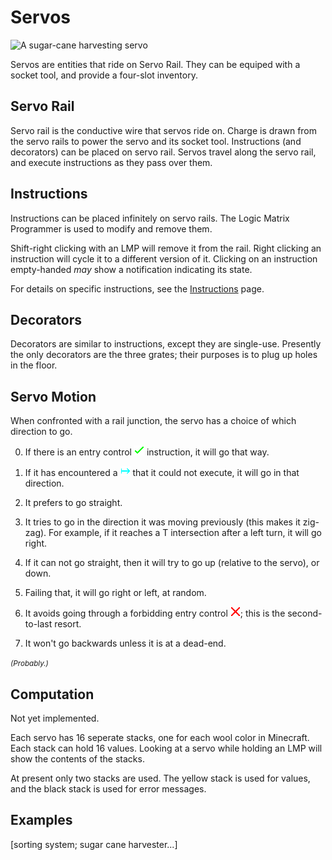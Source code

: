 Servos
======
![A sugar-cane harvesting servo](screen/servo.png)

Servos are entities that ride on Servo Rail.
They can be equiped with a socket tool, and provide a four-slot inventory.

Servo Rail
----------
Servo rail is the conductive wire that servos ride on. Charge is drawn from the servo rails to power the servo and its socket tool.
Instructions (and decorators) can be placed on servo rail.
Servos travel along the servo rail, and execute instructions as they pass over them.

Instructions
------------
Instructions can be placed infinitely on servo rails.
The Logic Matrix Programmer is used to modify and remove them.

Shift-right clicking with an LMP will remove it from the rail.
Right clicking an instruction will cycle it to a different version of it.
Clicking on an instruction empty-handed _may_ show a notification indicating its state.

For details on specific instructions, see the [Instructions](instructions.html) page.

Decorators
----------
Decorators are similar to instructions, except they are single-use.
Presently the only decorators are the three grates; their purposes is to plug up holes in the floor.

Servo Motion
------------
When confronted with a rail junction, the servo has a choice of which direction to go.

0. If there is an entry control ![Green Checkmark](textures/blocks/servo/entry_require.png) instruction, it will go that way.

0. If it has encountered a ![Set Direction](textures/blocks/servo/set_direction_side_E.png) that it could not execute, it will go in that direction.

0. It prefers to go straight.

0. It tries to go in the direction it was moving previously (this makes it zig-zag). For example, if it reaches a T intersection after a left turn, it will go right.

0. If it can not go straight, then it will try to go up (relative to the servo), or down.

0. Failing that, it will go right or left, at random.

0. It avoids going through a forbidding entry control ![Red x mark](textures/blocks/servo/entry_forbid.png); this is the second-to-last resort.

0. It won't go backwards unless it is at a dead-end.

<small><i>(Probably.)</i></small>

Computation
-----------
Not yet implemented.

Each servo has 16 seperate stacks, one for each wool color in Minecraft.
Each stack can hold 16 values.
Looking at a servo while holding an LMP will show the contents of the stacks.

At present only two stacks are used.
The yellow stack is used for values, and the black stack is used for error messages.

Examples
--------
[sorting system; sugar cane harvester...]
